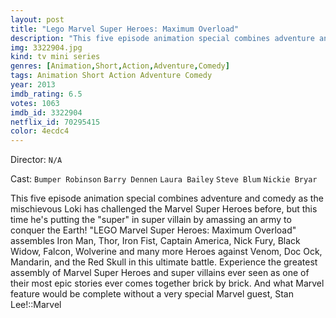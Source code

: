 ```yaml
---
layout: post
title: "Lego Marvel Super Heroes: Maximum Overload"
description: "This five episode animation special combines adventure and comedy as the mischievous Loki has challenged the Marvel Super Heroes before, but this time he's putting the super in super villain by amassing an army to conquer the Earth! LEGO Marvel Super Heroes: Maximum Overload assembles Iron Man, Thor, Iron Fist, Captain America, Nick Fury, Black Widow, Falcon, Wolverine and many more Heroes against Venom, Doc Ock, Mandarin, and the Red Skull in this ul.."
img: 3322904.jpg
kind: tv mini series
genres: [Animation,Short,Action,Adventure,Comedy]
tags: Animation Short Action Adventure Comedy 
year: 2013
imdb_rating: 6.5
votes: 1063
imdb_id: 3322904
netflix_id: 70295415
color: 4ecdc4
---
```

Director: `N/A`  

Cast: `Bumper Robinson` `Barry Dennen` `Laura Bailey` `Steve Blum` `Nickie Bryar` 

This five episode animation special combines adventure and comedy as the mischievous Loki has challenged the Marvel Super Heroes before, but this time he's putting the "super" in super villain by amassing an army to conquer the Earth! "LEGO Marvel Super Heroes: Maximum Overload" assembles Iron Man, Thor, Iron Fist, Captain America, Nick Fury, Black Widow, Falcon, Wolverine and many more Heroes against Venom, Doc Ock, Mandarin, and the Red Skull in this ultimate battle. Experience the greatest assembly of Marvel Super Heroes and super villains ever seen as one of their most epic stories ever comes together brick by brick. And what Marvel feature would be complete without a very special Marvel guest, Stan Lee!::Marvel